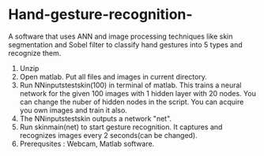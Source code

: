 # Hand-gesture-recognition-
A software that uses ANN and image processing techniques like skin segmentation and Sobel filter to classify hand gestures into 5 types and recognize them.

1. Unzip
2. Open matlab. Put all files and images in current directory.
3. Run NNinputstestskin(100) in terminal of matlab. This trains a neural network for the given 100 images with 1 hidden layer with 20 nodes. You can change the nuber of hidden nodes in the script. You can acquire you own images and train it also.
4. The NNinputstestskin outputs a network "net".
5. Run skinmain(net) to start gesture recognition. It captures and recognizes images every 2 seconds(can be changed).
6. Prerequsites : Webcam, Matlab software.

